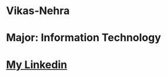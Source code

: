 # Vikas-Nehra
# Major: Information Technology 
#  [My Linkedin]([https://www.example.com](https://www.linkedin.com/in/vikas-nehra/))
